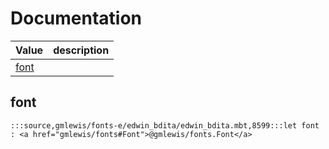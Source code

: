 # Documentation
|Value|description|
|---|---|
|[font](#font)||

## font

```moonbit
:::source,gmlewis/fonts-e/edwin_bdita/edwin_bdita.mbt,8599:::let font : <a href="gmlewis/fonts#Font">@gmlewis/fonts.Font</a>
```

